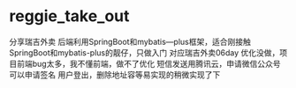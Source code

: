 # reggie_take_out
分享瑞吉外卖
后端利用SpringBoot和mybatis—plus框架，适合刚接触SpringBoot和mybatis-plus的靓仔，只做入门
对应瑞吉外卖06day
优化没做，项目前端bug太多，我不懂前端，做不了优化
短信发送用腾讯云，申请微信公众号可以申请签名
用户登出，删除地址容等易实现的稍微实现了下

